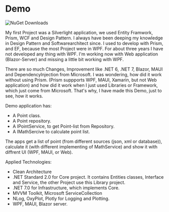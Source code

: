 # Demo

<img src="Phan Cẩm Ly.jpg" alt="NuGet Downloads" />
 

My first Project was a Silverlight application, we used Entity Framwork, Prism, WCF and Design Pattern. I always have been deeping my knowledge in Design Pattern and Softwarearchitect since. I used to develop with Prism, and EF, because the most Project were in WPF. For about three years I have not developed any thing with WPF. I'm working now with Web application (Blazor-Server) and missing a little bit working with WPF.

There are so much Changes, Improvement like .NET 6, .NET 7, Blazor, MAUI and DependencyInjection from Microsoft. I was wondering, how did it work without using Prism. (Prism suppports WPF, MAUI, Xamarin, but not Web application) and how did it work when I just used Libraries or Framework, which just come from Microsoft. That's why, I have made this Demo, just to see, how it works. 

Demo application has:
- A Point class.
- A Point repository.
- A IPointService, to get Point-list from Repository.
- A IMathSercive to calculate point list.
 
The apps get a list of point (from different sources (json, xml or database)), calculate it (with different implementing of MathService) and show it with diffrent UI (WPF, MAUI, or Web). 

Applied Technologies: 
- Clean Architecture
- .NET Standard 2.0 for Core project. It contains Entities classes, Interface and Service, the other Project use this Library project.
- .NET 7.0 for Infrastructure, which implements Core.
- MVVM Toolkit, Microsoft ServiceCollection
- NLog, OxyPlot, Plotly for Logging and Plotting.
- WPF, MAUI, Blazor server.
